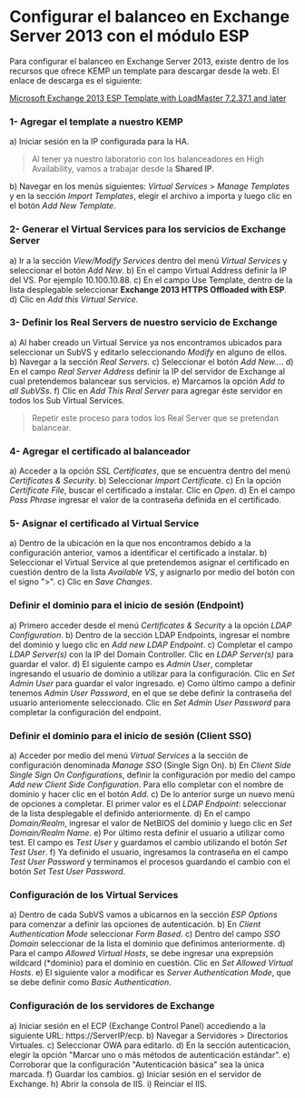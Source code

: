# Configurar el balanceo en Exchange Server 2013 con el módulo ESP

Para configurar el balanceo en Exchange Server 2013, existe dentro de los recursos que ofrece KEMP un template para descargar desde la web. El enlace de descarga es el siguiente:

[Microsoft Exchange 2013 ESP Template with LoadMaster 7.2.37.1 and later](http://kemptechnologies.com/files/assets/templates/Exchange2013ESP.tmpl)

### 1- Agregar el template a nuestro KEMP

a) Iniciar sesión en la IP configurada para la HA.

> Al tener ya nuestro laboratorio con los balanceadores en High Availability, vamos a trabajar desde la **Shared IP**.

b) Navegar en los menús siguientes: *Virtual Services* > *Manage Templates* y en la sección *Import Templates*, elegir el archivo a importa y luego clic en el botón *Add New Template*.

### 2- Generar el Virtual Services para los servicios de Exchange Server

a) Ir a la sección *View/Modify Services* dentro del menú *Virtual Services* y seleccionar el botón *Add New*.
b) En el campo Virtual Address definir la IP del VS. Por ejemplo 10.100.10.88.
c) En el campo Use Template, dentro de la lista desplegable seleccionar **Exchange 2013 HTTPS Offloaded with ESP**.
d) Clic en *Add this Virtual Service*.

### 3- Definir los Real Servers de nuestro servicio de Exchange

a) Al haber creado un Virtual Service ya nos encontramos ubicados para seleccionar un SubVS y editarlo seleccionando *Modify* en alguno de ellos.
b) Navegar a la sección *Real Servers*.
c) Seleccionar el botón *Add New...*.
d) En el campo *Real Server Address* definir la IP del servidor de Exchange al cual pretendemos balancear sus servicios.
e) Marcamos la opción *Add to all SubVSs*.
f) Clic en *Add This Real Server* para agregar éste servidor en todos los Sub Virtual Services.

> Repetir este proceso para todos los Real Server que se pretendan balancear.

### 4- Agregar el certificado al balanceador

a) Acceder a la opción *SSL Certificates*, que se encuentra dentro del menú *Certificates & Security*.
b) Seleccionar *Import Certificate*.
c) En la opción *Certificate File*, buscar el certificado a instalar. Clic en *Open*.
d) En el campo *Pass Phrase* ingresar el valor de la contraseña definida en el certificado.

### 5- Asignar el certificado al Virtual Service

a) Dentro de la ubicación en la que nos encontramos debido a la configuración anterior, vamos a identificar el certificado a instalar.
b) Seleccionar el Virtual Service al que pretendemos asignar el certificado en cuestión dentro de la lista *Available VS*, y asignarlo por medio del botón con el signo ">".
c) Clic en *Save Changes*.

### Definir el dominio para el inicio de sesión (Endpoint)

a) Primero acceder desde el menú *Certificates & Security* a la opción *LDAP Configuration*.
b) Dentro de la sección LDAP Endpoints, ingresar el nombre del dominio y luego clic en *Add new LDAP Endpoint*.
c) Completar el campo *LDAP Server(s)* con la IP del Domain Controller. Clic en *LDAP Server(s)* para guardar el valor.
d) El siguiente campo es *Admin User*, completar ingresando el usuario de dominio a utilizar para la configuración. Clic en *Set Admin User* para guardar el valor ingresado.
e) Como último campo a definir tenemos *Admin User Password*, en el que se debe definir la contraseña del usuario anteriomente seleccionado. Clic en *Set Admin User Password* para completar la configuración del endpoint.

### Definir el dominio para el inicio de sesión (Client SSO)

a) Acceder por medio del menú *Virtual Services* a la sección de configuración denominada *Manage SSO* (Single Sign On).
b) En *Client Side Single Sign On Configurations*, definir la configuración por medio del campo *Add new Client Side Configuration*. Para ello completar con el nombre de dominio y hacer clic en el botón *Add*.
c) De lo anterior surge un nuevo menú de opciones a completar. El primer valor es el *LDAP Endpoint*: seleccionar de la lista desplegable el definido anteriormente.
d) En el campo *Domain/Realm*, ingresar el valor de NetBIOS del dominio y luego clic en *Set Domain/Realm Name*.
e) Por último resta definir el usuario a utilizar como test. El campo es *Test User* y guardamos el cambio utilizando el botón *Set Test User*.
f) Ya definido el usuario, ingresamos la contraseña en el campo *Test User Password* y terminamos el procesos guardando el cambio con el botón *Set Test User Password*.

### Configuración de los Virtual Services

a) Dentro de cada SubVS vamos a ubicarnos en la sección *ESP Options* para comenzar a definir las opciones de autenticación.
b) En *Client Authentication Mode* seleccionar *Form Based*.
c) Dentro del campo *SSO Domain* seleccionar de la lista el dominio que definimos anteriormente.
d) Para el campo *Allowed Virtual Hosts*, se debe ingresar una exprepsión wildcard (*dominio) para el dominio en cuestión. Clic en *Set Allowed Virtual Hosts*.
e) El siguiente valor a modificar es *Server Authentication Mode*, que se debe definir como *Basic Authentication*. 

### Configuración de los servidores de Exchange

a) Iniciar sesión en el ECP (Exchange Control Panel) accediendo a la siguiente URL: https://ServerIP/ecp.
b) Navegar a Servidores > Directorios Virtuales.
c) Seleccionar OWA para editarlo.
d) En la sección autenticación, elegir la opción "Marcar uno o más métodos de autenticación estándar".
e) Corroborar que la configuración "Autenticación básica" sea la única marcada.
f) Guardar los cambios.
g) Iniciar sesión en el servidor de Exchange.
h) Abrir la consola  de IIS.
i) Reinciar el IIS.